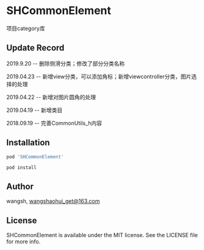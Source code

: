 # SHCommonElement

项目category库


## Update Record

2019.9.20 --  删除侧滑分类；修改了部分分类名称

2019.04.23 -- 新增view分类，可以添加角标；新增viewcontroller分类，图片选择的处理

2019.04.22 -- 新增对图片圆角的处理

2019.04.19 -- 新增类目

2018.09.19 -- 完善CommonUtils_h内容

## Installation

```ruby
pod 'SHCommonElement'
```
 `pod install` 
 
## Author

wangsh, wangshaohui_get@163.com

## License

SHCommonElement is available under the MIT license. See the LICENSE file for more info.
